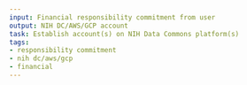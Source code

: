 ```yaml
---
input: Financial responsibility commitment from user
output: NIH DC/AWS/GCP account
task: Establish account(s) on NIH Data Commons platform(s)
tags:
- responsibility commitment
- nih dc/aws/gcp
- financial
---
```

